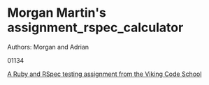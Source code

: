 # Morgan Martin's assignment_rspec_calculator

Authors: Morgan and Adrian

01134

[A Ruby and RSpec testing assignment from the Viking Code School](http://www.vikingcodeschool.com)
